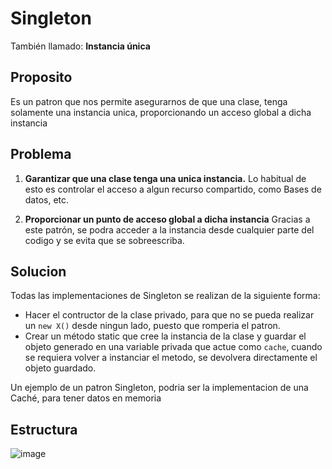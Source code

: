 # Singleton
También llamado: **Instancia única**

## Proposito

Es un patron que nos permite asegurarnos de que una clase, tenga solamente una instancia unica, proporcionando un acceso global a dicha instancia

## Problema

1. **Garantizar que una clase tenga una unica instancia.** Lo habitual de esto es controlar el acceso a algun recurso compartido, como Bases de datos, etc.

2. **Proporcionar un punto de acceso global a dicha instancia** Gracias a este patrón, se podra acceder a la instancia desde cualquier parte del codigo y se evita que se sobreescriba.

## Solucion

Todas las implementaciones de Singleton se realizan de la siguiente forma:

- Hacer el contructor de la clase privado, para que no se pueda realizar un `new X()` desde ningun lado, puesto que romperia el patron.
- Crear un método static que cree la instancia de la clase y guardar el objeto generado en una variable privada que actue como `cache`, cuando se requiera volver a instanciar el metodo, se devolvera directamente el objeto guardado.

Un ejemplo de un patron Singleton, podria ser la implementacion de una Caché, para tener datos en memoria

## Estructura

![image](https://user-images.githubusercontent.com/28193994/147788845-31e1fb20-c822-43ce-acb7-3ae4122a5fcd.png)
